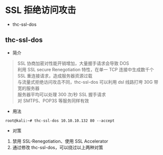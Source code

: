 
# SSL 拒绝访问攻击


* thc-ssl-dos

## thc-ssl-dos
* 简介
> SSL 协商加密对性能开销增加，大量握手请求会导致 DOS  
  利用 SSL secure Renegotiation 特性，在单一 TCP 连接中生成数千个 SSL 重连接请求，造成服务器资源过载  
  与流量式拒绝访问攻击不同，thc-ssl-dos 可以利用 dsl 线路打垮 30G 带宽的服务器  
  服务器平均可以处理 300 次/秒 SSL 握手请求  
  对 SMTPS、POP3S 等服务同样有效  

* 用法
``` 
root@kali:~# thc-ssl-dos 10.10.10.132 80 --accept
```

* 对策
1. 禁用 SSL-Renegotiation、使用 SSL Accelerator
2. 通过修改 thc-ssl-dos，可以绕过以上两种对策
   
